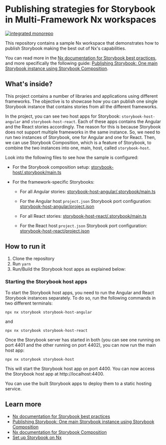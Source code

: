 # Publishing strategies for Storybook in Multi-Framework Nx workspaces

[![integrated monorepo](https://img.shields.io/static/v1?label=Nx%20setup&message=integrated%20monorepo&color=blue)](https://nx.dev/concepts/integrated-vs-package-based#integrated-repos)

This repository contains a sample Nx workspace that demonstrates how to publish Storybook making the best out of Nx's capabilities.

You can read more in the [Nx documentation for Storybook best practices](https://nx.dev/storybook/best-practices), and more specifically the following guide: [Publishing Storybook: One main Storybook instance using Storybook Composition](https://nx.dev/recipes/storybook/one-storybook-with-composition).

## What's inside?

This project contains a number of libraries and applications using different frameworks. The objective is to showcase how you can publish one single Storybook instance that contains stories from all the different frameworks.

In the project, you can see two host apps for Storybook: `storybook-host-angular` and `storybook-host-react`. Each of these apps contains the Angular and the React stories accordingly. The reason for this is because Storybook does not support multiple frameworks in the same instance. So, we need to run two instances of Storybook, one for Angular and one for React. Then, we can use Storybook Composition, which is a feature of Storybook, to combine the two instances into one, main, host, called `storybook-host`.

Look into the following files to see how the sample is configured:

- For the Storybook composition setup: [storybook-host/.storybook/main.ts](storybook-host/.storybook/main.ts)

- For the framework-specific Storybooks:

  - For all Angular stories: [storybook-host-angular/.storybook/main.ts](storybook-host-angular/.storybook/main.ts)
  - For the Angular host `project.json` Storybook port configuration: [storybook-host-angular/project.json](storybook-host-angular/project.json)

  - For all React stories: [storybook-host-react/.storybook/main.ts](storybook-host-react/.storybook/main.ts)

  - For the React host `project.json` Storybook port configuration: [storybook-host-react/project.json](storybook-host-react/project.json)

## How to run it

1. Clone the repository
2. Run `yarn`
3. Run/Build the Storybook host apps as explained below:

### Starting the Storybook host apps

To start the Storybook host apps, you need to run the Angular and React Storybook instances separately. To do so, run the following commands in two different terminals:

```shell
npx nx storybook storybook-host-angular
```

and

```shell
npx nx storybook storybook-host-react
```

Once the Storybook server has started in both (you can see one running on port 4401 and the other running on port 4402), you can now run the main host app:

```shell
npx nx storybook storybook-host
```

This will start the Storybook host app on port 4400. You can now access the Storybook host app at http://localhost:4400.

You can use the built Storybook apps to deploy them to a static hosting service.

## Learn more

- [Nx documentation for Storybook best practices](https://nx.dev/storybook/best-practices)
- [Publishing Storybook: One main Storybook instance using Storybook Composition](https://nx.dev/recipes/storybook/one-storybook-with-composition)
- [Nx documentation for Storybook Composition](https://nx.dev/storybook/storybook-composition-setup)
- [Set up Storybook on Nx](https://nx.dev/nx-api/storybook)
